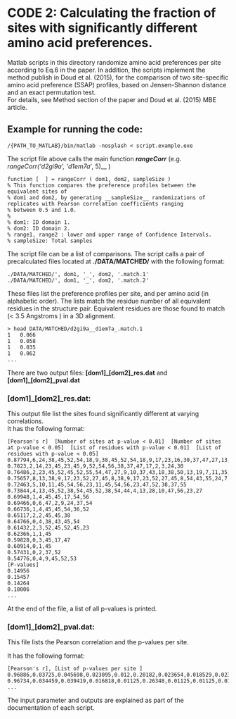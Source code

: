 
# CODE 2: Calculating the fraction of sites with significantly different amino acid preferences. 

Matlab scripts in this directory randomize amino acid preferences per site according to Eq.6 in the paper.
In addition, the scripts implement the method publish in Doud et al. (2015), for the comparison of two site-specific
amino acid preference (SSAP) profiles, based on Jensen-Shannon distance and an exact permutation test.  
For details, see Method section of the paper and Doud et al. (2015) MBE article.

## Example for running the code:
```
/{PATH_TO_MATLAB}/bin/matlab -nosplash < script.example.exe
```

 The script file above calls the main function **_rangeCorr_** (e.g. __rangeCorr('d2gi9a_', 'd1em7a_', 5)__ )

```
function [  ] = rangeCorr ( dom1, dom2, sampleSize )
% This function compares the preference profiles between the equivalent sites of
% dom1 and dom2, by generating __sampleSize__ randomizations of replicates with Pearson correlation coefficients ranging
% between 0.5 and 1.0.
%
% dom1: ID domain 1.
% dom2: ID domain 2.
% range1, range2 : lower and upper range of Confidence Intervals.
% sampleSize: Total samples

```

 The script file can be a list of comparisons.
 The script calls a pair of precalculated files located at __./DATA/MATCHED/__ with the following format: 

```
./DATA/MATCHED/', dom1, '_', dom2, '.match.1'
./DATA/MATCHED/', dom1, '_', dom2, '.match.2'
```

 These files list the preference profiles per site, and per amino acid (in alphabetic order).
 The lists match the residue number of all equivalent residues in the structure pair. Equivalent residues are those found to match (< 3.5 Angstroms ) in a 3D alignment.

```
> head DATA/MATCHED/d2gi9a__d1em7a_.match.1
1	0.066
1	0.058
1	0.035
1	0.062
...

```
 There are two output files: **[dom1]_[dom2]_res.dat** and **[dom1]_[dom2]_pval.dat**

### [dom1]_[dom2]_res.dat:
 This output file list the sites found significantly different at varying correlations.  
 It has the following format:

```
[Pearson's r]  [Number of sites at p-value < 0.01]  [Number of sites at p-value < 0.05]  [List of residues with p-value < 0.01]  [List of residues with p-value < 0.05]
0.87794,6,24,38,45,52,54,18,9,38,45,52,54,18,9,17,23,16,30,37,47,27,13,7,3,43,56,48,55,36,6,24,19
0.7823,2,14,23,45,23,45,9,52,54,56,38,37,47,17,2,3,24,30
0.76486,2,23,45,52,45,52,55,54,47,27,9,10,37,43,18,38,50,13,19,7,11,35,17,53,28,29,31
0.75657,8,13,38,9,17,23,52,27,45,8,38,9,17,23,52,27,45,8,54,43,55,24,7
0.72463,5,10,11,45,54,56,23,11,45,54,56,23,47,52,38,37,55
0.73844,4,13,45,52,38,54,45,52,38,54,44,4,13,28,10,47,56,23,27
0.69948,1,4,45,45,17,54,56
0.69466,0,6,47,2,9,24,37,54
0.66736,1,4,45,45,54,36,52
0.65117,2,2,45,45,38
0.64766,0,4,38,43,45,54
0.61432,2,3,52,45,52,45,23
0.62366,1,1,45
0.59828,0,3,45,17,47
0.60914,0,1,45
0.57431,0,2,37,52
0.54776,0,4,9,45,52,53
[P-values]
0.14956
0.15457
0.14264
0.10006
...

```

 At the end of the file, a list of all p-values is printed.

### [dom1]_[dom2]_pval.dat:
  This file lists the Pearson correlation and the p-values per site.

 It has the following format:

```
[Pearson's r], [List of p-values per site ]
0.96886,0.03725,0.045698,0.023095,0.012,0.20182,0.023654,0.018529,0.023654,0.005,0.031111,0.018437,0.03725,0.02225,0.025455,0.035132,0.0175,0.019211,0.025455,0.025,0.025455,0.19317,0.049239,0.012,0.023654,0.1125,0.20759,0.0175,0.037439,0.032568,0.0175,0.059468,0.20182,0.062813,0.01125,0.025455,0.049,0.01,0.01,0.023654,0.025,0.20182,0.12284,0.01,0.039524,0.005,0.026176,0.0175,0.023704,0.026286,0.023654,0.048295,0.005,0.088673,0.005,0.019167,0.014091
0.96734,0.034459,0.039419,0.016818,0.01125,0.26348,0.01125,0.01125,0.017609,0.005,0.12717,0.014306,0.044091,0.039419,0.02875,0.034459,0.016818,0.016818,0.0191,0.034459,0.022963,0.15713,0.034934,0.0078571,0.016818,0.030909,0.12717,0.014306,0.076957,0.1164,0.01125,0.037436,0.11082,0.11882,0.0078571,0.032353,0.030909,0.01125,0.01125,0.018333,0.029828,0.21027,0.11082,0.006,0.039419,0.005,0.030909,0.01125,0.11082,0.030909,0.022963,0.039419,0.005,0.051556,0.005,0.01125,0.01125
...
```

 The input parameter and outputs are explained as part of the documentation of each script.


